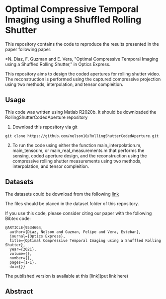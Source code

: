 # Optimal Compressive Temporal Imaging using a Shuffled Rolling Shutter

This repository contains the code to reproduce the results presented in the paper following paper:

*N. Diaz, F. Guzman and E. Vera, "Optimal Compressive Temporal Imaging using a Shuffled Rolling Shutter," in Optics Express.

This repository aims to design the coded apertures for rolling shutter video. The reconstruction is performed using the captured compressive projection using two methods, interpolation, and tensor compleition.

## Usage

This code was written using Matlab R2020b. It should be downloaded the RollingShutterCodedAperture repository
1. Download this repository via git 
```
git clone https://github.com/nelson10/RollingShutterCodedAperture.git
```
2. To run the code using either the function main_interpolation.m, main_tensor.m, or main_real_measurements.m that performs the sensing, coded aperture design, and the reconstruction using the compressive rolling shutter measurements using two methods, interpolation, and tensor compleition.


## Datasets

The datasets could be download from the following [link](https://www.youtube.com/watch?v=LrzWrvOjJm8)

The files should be placed in the dataset folder of this repository.

If you use this code, please consider citing our paper with the following Bibtex code:

```
@ARTICLE{9534664,
  author={Diaz, Nelson and Guzman, Felipe and Vera, Esteban},
  journal={Optics Express}, 
  title={Optimal Compressive Temporal Imaging using a Shuffled Rolling Shutter}, 
  year={2021},
  volume={},
  number={},
  pages={1-1},
  doi={}}
```

The published version is available at this [link](put link here)


## Abstract
